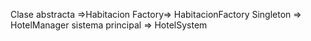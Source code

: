Clase abstracta =>Habitacion
Factory=> HabitacionFactory
Singleton => HotelManager 
sistema principal => HotelSystem 


